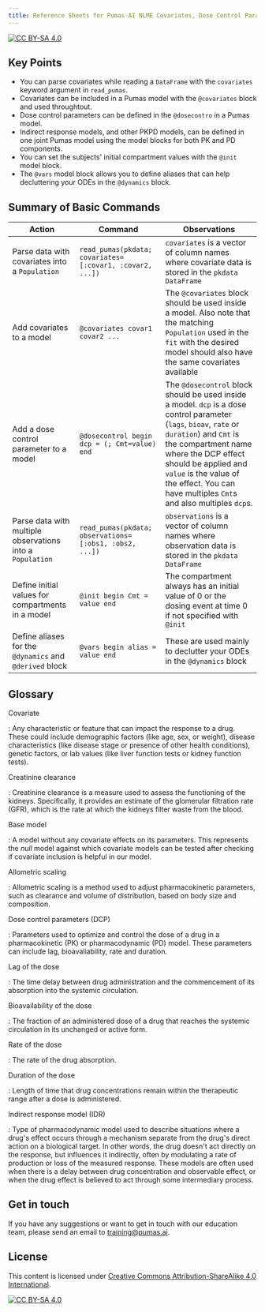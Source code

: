 ```yaml
---
title: Reference Sheets for Pumas-AI NLME Covariates, Dose Control Parameters, and PKPD Indirect Response Models Workshop
---
```


[![CC BY-SA 4.0](https://img.shields.io/badge/License-CC%20BY--SA%204.0-lightgrey.svg)](http://creativecommons.org/licenses/by-sa/4.0/)

## Key Points

- You can parse covariates while reading a `DataFrame` with the `covariates` keyword argument in `read_pumas`.
- Covariates can be included in a Pumas model with the `@covariates` block and used throughtout.
- Dose control parameters can be defined in the `@dosecontro` in a Pumas model.
- Indirect response models, and other PKPD models, can be defined in one joint Pumas model using the model blocks for both PK and PD components.
- You can set the subjects' initial compartment values with the `@init` model block.
- The `@vars` model block allows you to define aliases that can help decluttering your ODEs in the `@dynamics` block.

## Summary of Basic Commands

| Action      | Command       | Observations          |
| ----------- | ------------- | --------------------- |
| Parse data with covariates into a `Population` | `read_pumas(pkdata; covariates=[:covar1, :covar2, ...])` | `covariates` is a vector of column names where covariate data is stored in the `pkdata` `DataFrame` |
| Add covariates to a model | `@covariates covar1 covar2 ...` | The `@covariates` block should be used inside a model. Also note that the matching `Population` used in the `fit` with the desired model should also have the same covariates available |
| Add a dose control parameter to a model | `@dosecontrol begin dcp = (; Cmt=value) end` | The `@dosecontrol` block should be used inside a model. `dcp` is a dose control parameter (`lags`, `bioav`, `rate` or `duration`) and `Cmt` is the compartment name where the DCP effect should be applied and `value` is the value of the effect. You can have multiples `Cmt`s and also multiples `dcp`s. |
| Parse data with multiple observations into a `Population` | `read_pumas(pkdata; observations=[:obs1, :obs2, ...])` | `observations` is a vector of column names where observation data is stored in the `pkdata` `DataFrame` |
| Define initial values for compartments in a model | `@init begin Cmt = value end` | The compartment always has an initial value of 0 or the dosing event at time 0 if not specified with `@init` | 
| Define aliases for the `@dynamics` and `@derived` block | `@vars begin alias = value end` | These are used mainly to declutter your ODEs in the `@dynamics` block | 

## Glossary

Covariate

: Any characteristic or feature that can impact the response to a drug. These could include demographic factors (like age, sex, or weight), disease characteristics (like disease stage or presence of other health conditions), genetic factors, or lab values (like liver function tests or kidney function tests).

Creatinine clearance

: Creatinine clearance is a measure used to assess the functioning of the kidneys. Specifically, it provides an estimate of the glomerular filtration rate (GFR), which is the rate at which the kidneys filter waste from the blood.

Base model

: A model without any covariate effects on its parameters. This represents the _null_ model against which covariate models can be tested after checking if covariate inclusion is helpful in our model.

Allometric scaling

: Allometric scaling is a method used to adjust pharmacokinetic parameters, such as clearance and volume of distribution, based on body size and composition.

Dose control parameters (DCP)

: Parameters used to optimize and control the dose of a drug in a pharmacokinetic (PK) or pharmacodynamic (PD) model. These parameters can include lag, bioavaliability, rate and duration.

Lag of the dose

: The time delay between drug administration and the commencement of its absorption into the systemic circulation.

Bioavailability of the dose

: The fraction of an administered dose of a drug that reaches the systemic circulation in its unchanged or active form. 

Rate of the dose

: The rate of the drug absorption.

Duration of the dose

: Length of time that drug concentrations remain within the therapeutic range after a dose is administered.

Indirect response model (IDR)

: Type of pharmacodynamic model used to describe situations where a drug's effect occurs through a mechanism separate from the drug's direct action on a biological target. In other words, the drug doesn't act directly on the response, but influences it indirectly, often by modulating a rate of production or loss of the measured response. These models are often used when there is a delay between drug concentration and observable effect, or when the drug effect is believed to act through some intermediary process.

## Get in touch

If you have any suggestions or want to get in touch with our education team,
please send an email to <training@pumas.ai>.

## License

This content is licensed under [Creative Commons Attribution-ShareAlike 4.0 International](http://creativecommons.org/licenses/by-sa/4.0/).

[![CC BY-SA 4.0](https://licensebuttons.net/l/by-sa/4.0/88x31.png)](http://creativecommons.org/licenses/by-sa/4.0/)
